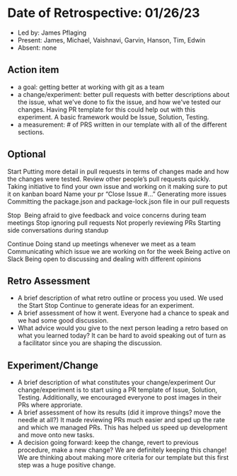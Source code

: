 # Date of Retrospective: 01/26/23

* Led by: James Pflaging
* Present: James, Michael, Vaishnavi, Garvin, Hanson, Tim, Edwin
* Absent: none

## Action item

* a goal: getting better at working with git as a team
* a change/experiment: better pull requests with better descriptions about the issue, what we've done to fix the issue, and how we've tested our changes. Having PR template for this could help out with this experiment. A basic framework would be Issue, Solution, Testing.
* a measurement: # of PRS written in our template with all of the different sections.

## Optional

Start
Putting more detail in pull requests in terms of changes made and how the changes were tested.
Review other people’s pull requests quickly.
Taking initiative to find your own issue and working on it making sure to put it on kanban board
Name your pr “Close Issue #...”
Generating more issues
Committing the package.json and package-lock.json file in our pull requests

Stop 
Being afraid to give feedback and voice concerns during team meetings
Stop ignoring pull requests
Not properly reviewing PRs
Starting side conversations during standup

Continue
Doing stand up meetings whenever we meet as a team
Communicating which issue we are working on for the week
Being active on Slack
Being open to discussing and dealing with different opinions


## Retro Assessment

* A brief description of what retro outline or process you used.
We used the Start Stop Continue to generate ideas for an experiment.
* A brief assessment of how it went.
Everyone had a chance to speak and we had some good discussion.
* What advice would you give to the next person leading a retro based on what you learned today?
It can be hard to avoid speaking out of turn as a facilitator since you are shaping the discussion.

## Experiment/Change

* A brief description of what constitutes your change/experiment
Our change/experiment is to start using a PR template of Issue, Solution, Testing. Additionally, we encouraged everyone to post images in their PRs where approriate.
* A brief assessment of how its results (did it improve things? move the needle at all?)
It made reviewing PRs much easier and sped up the rate and which we managed PRs. This has helped us speed up development and move onto new tasks.
* A decision going forward: keep the change, revert to previous procedure, make a new change?
We are definitely keeping this change! We are thinking about making more criteria for our template but this first step was a huge positive change.
